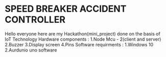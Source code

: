 # SPEED BREAKER ACCIDENT CONTROLLER
Hello everyone here are my Hackathon(mini_project) done on the basis of IoT Technology
Hardware components :
  1.Node Mcu - 2(client and server)
  2.Buzzer
  3.Display screen
  4.Pins
Software requirments : 
  1.Windows 10
  2.Aurdunio uno software
  
